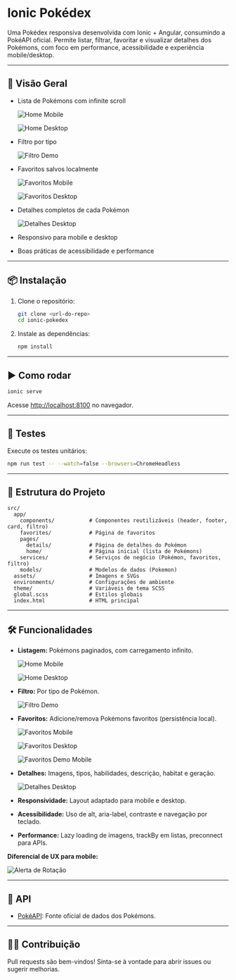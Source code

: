 # Ionic Pokédex

Uma Pokédex responsiva desenvolvida com Ionic + Angular, consumindo a PokéAPI oficial. Permite listar, filtrar, favoritar e visualizar detalhes dos Pokémons, com foco em performance, acessibilidade e experiência mobile/desktop.

---

## 🚀 Visão Geral

- Lista de Pokémons com infinite scroll
  
  ![Home Mobile](src/assets/readme/home_mobile.png)

  ![Home Desktop](src/assets/readme/home_desk.png)

  
- Filtro por tipo
  
  ![Filtro Demo](src/assets/readme/filtro_desk_demo.gif)

  
- Favoritos salvos localmente
  
  ![Favoritos Mobile](src/assets/readme/favoritos_mobile.png)
  
  ![Favoritos Desktop](src/assets/readme/favoritos_desk.png)

  
- Detalhes completos de cada Pokémon
  
  ![Detalhes Desktop](src/assets/readme/detalhes_desktop.gif)

  
- Responsivo para mobile e desktop
  
- Boas práticas de acessibilidade e performance


---

## 📦 Instalação

1. Clone o repositório:
   ```sh
   git clone <url-do-repo>
   cd ionic-pokedex
   ```
2. Instale as dependências:
   ```sh
   npm install
   ```

---

## ▶️ Como rodar

```sh
ionic serve
```
Acesse [http://localhost:8100](http://localhost:8100) no navegador.

---

## 🧪 Testes

Execute os testes unitários:
```sh
npm run test -- --watch=false --browsers=ChromeHeadless
```

---

## 📁 Estrutura do Projeto

```
src/
  app/
    components/           # Componentes reutilizáveis (header, footer, card, filtro)
    favorites/            # Página de favoritos
    pages/
      details/            # Página de detalhes do Pokémon
      home/               # Página inicial (lista de Pokémons)
    services/             # Serviços de negócio (Pokémon, favoritos, filtro)
    models/               # Modelos de dados (Pokemon)
  assets/                 # Imagens e SVGs
  environments/           # Configurações de ambiente
  theme/                  # Variáveis de tema SCSS
  global.scss             # Estilos globais
  index.html              # HTML principal
```

---

## 🛠️ Funcionalidades

- **Listagem:** Pokémons paginados, com carregamento infinito.
  
  ![Home Mobile](src/assets/readme/home_mobile.png)
  
  ![Home Desktop](src/assets/readme/home_desk.png)

  
- **Filtro:** Por tipo de Pokémon.
  
  ![Filtro Demo](src/assets/readme/filtro_desk_demo.gif)

  
- **Favoritos:** Adicione/remova Pokémons favoritos (persistência local).
  
  ![Favoritos Mobile](src/assets/readme/favoritos_mobile.png)

  ![Favoritos Desktop](src/assets/readme/favoritos_desk.png)
  
  ![Favoritos Demo Mobile](src/assets/readme/favoritos_mobile_demo.gif.gif)

  
- **Detalhes:** Imagens, tipos, habilidades, descrição, habitat e geração.
  
  ![Detalhes Desktop](src/assets/readme/detalhes_desktop.gif)

  
- **Responsividade:** Layout adaptado para mobile e desktop.
  
- **Acessibilidade:** Uso de alt, aria-label, contraste e navegação por teclado.
  
- **Performance:** Lazy loading de imagens, trackBy em listas, preconnect para APIs.

**Diferencial de UX para mobile:**

![Alerta de Rotação](src/assets/readme/mobile_rotate_warning.gif)



---

## 🔗 API

- [PokéAPI](https://pokeapi.co/): Fonte oficial de dados dos Pokémons.

---

## 👨‍💻 Contribuição

Pull requests são bem-vindos! Sinta-se à vontade para abrir issues ou sugerir melhorias.
